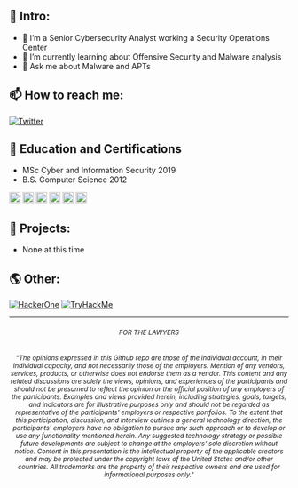 ## 👋 Intro:
- 🔭 I’m a Senior Cybersecurity Analyst working a Security Operations Center
- 🌱 I’m currently learning about Offensive Security and Malware analysis
- 💬 Ask me about Malware and APTs

## 📫 How to reach me:
[![Twitter](https://img.shields.io/twitter/follow/B4nd1t0_?style=social)](https://twitter.com/B4nd1t0_)

## :school: Education and Certifications
- MSc Cyber and Information Security 2019
- B.S. Computer Science 2012

<img src="https://img.shields.io/badge/GPEN-RED-red?style=plastic&logo=appveyor" height="20px"> <img src="https://img.shields.io/badge/GWAPT-RED-red?style=plastic&logo=appveyor" height="20px"> <img src="https://img.shields.io/badge/GREM-BLUE-blue?style=plastic&logo=appveyor" height="20px"> <img src="https://img.shields.io/badge/GNFA-BLUE-blue?style=plastic&logo=appveyor" height="20px"> <img src="https://img.shields.io/badge/GCFA-BLUE-blue?style=plastic&logo=appveyor" height="20px"> <img src="https://img.shields.io/badge/GCIH-BLUE-blue?style=plastic&logo=appveyor" height="20px">
</p>

## 🤖 Projects:
- None at this time

## 🌎 Other:
[![HackerOne](https://img.shields.io/badge/HackerOne-white)](https://tryhackme.com/p/B4nd1t0)
[![TryHackMe](https://img.shields.io/badge/TryHackMe-white)](https://hackerone.com/b4nd1t0)
<!---
0xB4nd1t0/0xB4nd1t0 is a ✨ special ✨ repository because its `README.md` (this file) appears on your GitHub profile.
You can click the Preview link to take a look at your changes.
--->
<hr></hr>
<h6 align="center"><small>FOR THE LAWYERS</small></h6>
<h6 align="center"><sub>"The opinions expressed in this Github repo are those of the individual account, in their individual capacity, and not necessarily those of the employers. Mention of any vendors, services, products, or otherwise does not endorse them as a vendor. This content and any related discussions are solely the views, opinions, and experiences of the participants and should not be presumed to reflect the opinion or the official position of any employers of the participants. Examples and views provided herein, including strategies, goals, targets, and indicators are for illustrative purposes only and should not be regarded as representative of the participants' employers or respective portfolios. To the extent that this participation, discussion, and interview outlines a general technology direction, the participants' employers have no obligation to pursue any such approach or to develop or use any functionality mentioned herein. Any suggested technology strategy or possible future developments are subject to change at the employers' sole discretion without notice. Content in this presentation is the intellectual property of the applicable creators and may be protected under the copyright laws of the United States and/or other countries. All trademarks are the property of their respective owners and are used for informational purposes only."</sub></h6>
